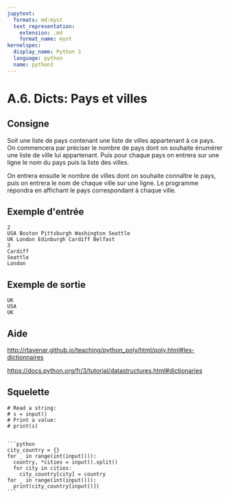 ```yaml
---
jupytext:
  formats: md:myst
  text_representation:
    extension: .md
    format_name: myst
kernelspec:
  display_name: Python 3
  language: python
  name: python3
---
```


# A.6. Dicts: Pays et villes

## Consigne

Soit une liste de pays contenant une liste de villes appartenant à ce pays. On commencera par préciser le nombre de pays dont on souhaite énumérer une liste de ville lui appartenant. Puis pour chaque pays on entrera sur une ligne le nom du pays puis la liste des villes.

On entrera ensuite le nombre de villes dont on souhaite connaître le pays, puis on entrera le nom de chaque ville sur une ligne. Le programme répondra en affichant le pays correspondant à chaque ville.

## Exemple d'entrée

```
2
USA Boston Pittsburgh Washington Seattle
UK London Edinburgh Cardiff Belfast
3
Cardiff
Seattle
London
```

## Exemple de sortie

```
UK
USA
UK
```

## Aide

http://rtavenar.github.io/teaching/python_poly/html/poly.html#les-dictionnaires

https://docs.python.org/fr/3/tutorial/datastructures.html#dictionaries

## Squelette

```{code-cell} python
# Read a string:
# s = input()
# Print a value:
# print(s)
```

````{dropdown} Proposition de solution

```python
city_country = {}
for _ in range(int(input())):
  country, *cities = input().split()
  for city in cities:
    city_country[city] = country
for _ in range(int(input())):
  print(city_country[input()])
```
````
